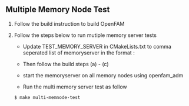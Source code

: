 ## Multiple Memory Node Test

1. Follow the build instruction to build OpenFAM

2. Follow the steps below to run mutiple memory server tests

    * Update TEST_MEMORY_SERVER in CMakeLists.txt to comma seperated list of memoryserver in
    the format <memory server id>:<memory server ip address>

    * Then follow the build steps (a) - (c)

    * start the memoryserver on all memory nodes using openfam_adm

    * Run the multi memory server test as follow

    ```
    $ make multi-memnode-test
